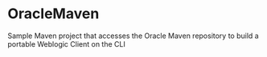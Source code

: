 # OracleMaven
Sample Maven project that accesses the Oracle Maven repository to build a portable Weblogic Client on the CLI
